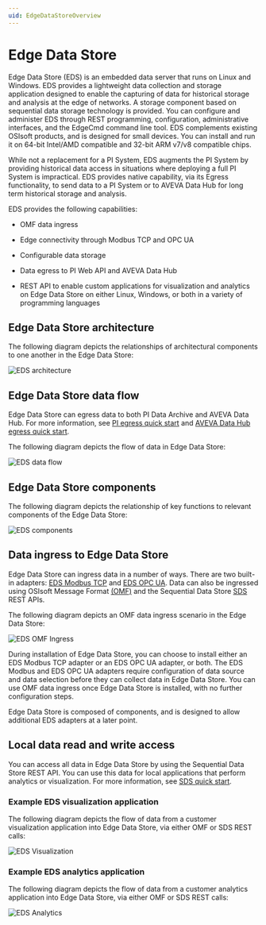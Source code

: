 ```yaml
---
uid: EdgeDataStoreOverview
---
```


# Edge Data Store

Edge Data Store (EDS) is an embedded data server that runs on Linux and Windows. EDS provides a lightweight data collection and storage application designed to enable the capturing of data for historical storage and analysis at the edge of networks. A storage component based on sequential data storage technology is provided. You can configure and administer EDS through REST programming, configuration, administrative interfaces, and the EdgeCmd command line tool. EDS complements existing OSIsoft products, and is designed for small devices. You can install and run it on 64-bit Intel/AMD compatible and 32-bit ARM v7/v8 compatible chips.

While not a replacement for a PI System, EDS augments the PI System by providing historical data access in situations where deploying a full PI System is impractical. EDS provides native capability, via its Egress functionality, to send data to a PI System or to AVEVA Data Hub for long term historical storage and analysis.

EDS provides the following capabilities:

- OMF data ingress

- Edge connectivity through Modbus TCP and OPC UA

- Configurable data storage

- Data egress to PI Web API and AVEVA Data Hub

- REST API to enable custom applications for visualization and analytics on Edge Data Store on either Linux, Windows, or both in a variety of programming languages

## Edge Data Store architecture

The following diagram depicts the relationships of architectural components to one another in the Edge Data Store:

![EDS architecture](../content/images/EDSArchitecture.jpg "EDS architecture")

## Edge Data Store data flow

Edge Data Store can egress data to both PI Data Archive and AVEVA Data Hub. For more information, see [PI egress quick start](xref:piEgressQuickStart) and [AVEVA Data Hub egress quick start](xref:ocsEgressQuickStart).

The following diagram depicts the flow of data in Edge Data Store:

![EDS data flow](../content/images/EDSOverview1.jpg "EDS data flow")

## Edge Data Store components

The following diagram depicts the relationship of key functions to relevant components of the Edge Data Store:

![EDS components](../content/images/EDSOverview2.jpg "EDS components")

## Data ingress to Edge Data Store

Edge Data Store can ingress data in a number of ways. There are two built-in adapters: [EDS Modbus TCP](xref:modbusQuickStart) and [EDS OPC UA](xref:opcUaQuickStart). Data can also be ingressed using OSIsoft Message Format [(OMF)](xref:omfQuickStart) and the Sequential Data Store [SDS](xref:sdsWritingData) REST APIs.

The following diagram depicts an OMF data ingress scenario in the Edge Data Store:

![EDS OMF Ingress](../content/images/EDSOMFIngress.jpg "EDS OMF Ingress")

During installation of Edge Data Store, you can choose to install either an EDS Modbus TCP adapter or an EDS OPC UA adapter, or both. The EDS Modbus and EDS OPC UA adapters require configuration of data source and data selection before they can collect data in Edge Data Store. You can use OMF data ingress once Edge Data Store is installed, with no further configuration steps.

Edge Data Store is composed of components, and is designed to allow additional EDS adapters at a later point.

## Local data read and write access

You can access all data in Edge Data Store by using the Sequential Data Store REST API. You can use this data for local applications that perform analytics or visualization. For more information, see [SDS quick start](xref:sdsQuickStart).

### Example EDS visualization application

The following diagram depicts the flow of data from a customer visualization application into Edge Data Store, via either OMF or SDS REST calls:

![EDS Visualization](../content/images/EDSVisualization.jpg "EDS Visualization")

### Example EDS analytics application

The following diagram depicts the flow of data from a customer analytics application into Edge Data Store, via either OMF or SDS REST calls:

![EDS Analytics](../content/images/EDSAnalytics.jpg "EDS Analytics")

